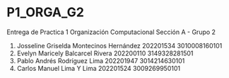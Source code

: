 # P1_ORGA_G2
Entrega de Practica 1 Organización Computacional Sección A - Grupo 2 
1.	Josseline Griselda Montecinos Hernández	    202201534	3010008160101 
2.	Evelyn Maricely Balcarcel Rivera	        202200110	3149328281501
3.	Pablo Andrés Rodríguez Lima	                202201947	3014214630101
4.	Carlos Manuel Lima Y Lima	                202201524	3009269950101
